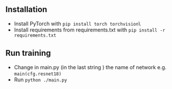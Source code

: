 ## Installation

* Install PyTorch with ```pip install torch torchvision```\
* Install requirements from requirements.txt with ```pip install -r requirements.txt```

## Run training
* Change in main.py (in the last string ) the name of network e.g. ```main(cfg.resnet18)```
* Run ```python ./main.py```
